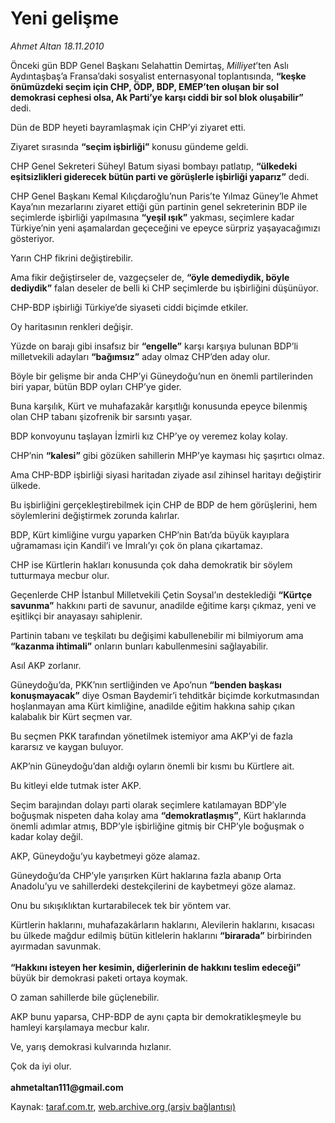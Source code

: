 # Yeni gelişme

*Ahmet Altan 18.11.2010*

<div class="yazi"><p>Önceki gün BDP Genel Başkanı Selahattin Demirtaş, <i>Milliyet</i>’ten Aslı Aydıntaşbaş’a Fransa’daki sosyalist enternasyonal toplantısında, <b>“keşke önümüzdeki seçim için CHP, ÖDP, BDP, EMEP’ten oluşan bir sol demokrasi cephesi olsa, Ak Parti’ye karşı ciddi bir sol blok oluşabilir”</b> dedi.</p>
<p>Dün de BDP heyeti bayramlaşmak için CHP’yi ziyaret etti.</p>
<p>Ziyaret sırasında <b>“seçim işbirliği”</b> konusu gündeme geldi.</p>
<p>CHP Genel Sekreteri Süheyl Batum siyasi bombayı patlatıp, <b>“ülkedeki eşitsizlikleri giderecek bütün parti ve görüşlerle işbirliği yaparız”</b> dedi.</p>
<p>CHP Genel Başkanı Kemal Kılıçdaroğlu’nun Paris’te Yılmaz Güney’le Ahmet Kaya’nın mezarlarını ziyaret ettiği gün partinin genel sekreterinin BDP ile seçimlerde işbirliği yapılmasına <b>“yeşil ışık”</b> yakması, seçimlere kadar Türkiye’nin yeni aşamalardan geçeceğini ve epeyce sürpriz yaşayacağımızı gösteriyor.</p>
<p>Yarın CHP fikrini değiştirebilir.</p>
<p>Ama fikir değiştirseler de, vazgeçseler de, <b>“öyle demediydik, böyle dediydik”</b> falan deseler de belli ki CHP seçimlerde bu işbirliğini düşünüyor.</p>
<p>CHP-BDP işbirliği Türkiye’de siyaseti ciddi biçimde etkiler.</p>
<p>Oy haritasının renkleri değişir.</p>
<p>Yüzde on barajı gibi insafsız bir <b>“engelle”</b> karşı karşıya bulunan BDP’li milletvekili adayları <b>“bağımsız”</b> aday olmaz CHP’den aday olur.</p>
<p>Böyle bir gelişme bir anda CHP’yi Güneydoğu’nun en önemli partilerinden biri yapar, bütün BDP oyları CHP’ye gider.</p>
<p>Buna karşılık, Kürt ve muhafazakâr karşıtlığı konusunda epeyce bilenmiş olan CHP tabanı şizofrenik bir sarsıntı yaşar.</p>
<p>BDP konvoyunu taşlayan İzmirli kız CHP’ye oy veremez kolay kolay.</p>
<p>CHP’nin <b>“kalesi”</b> gibi gözüken sahillerin MHP’ye kayması hiç şaşırtıcı olmaz.</p>
<p>Ama CHP-BDP işbirliği siyasi haritadan ziyade asıl zihinsel haritayı değiştirir ülkede.</p>
<p>Bu işbirliğini gerçekleştirebilmek için CHP de BDP de hem görüşlerini, hem söylemlerini değiştirmek zorunda kalırlar. </p>
<p>BDP, Kürt kimliğine vurgu yaparken CHP’nin Batı’da büyük kayıplara uğramaması için Kandil’i ve İmralı’yı çok ön plana çıkartamaz.</p>
<p>CHP ise Kürtlerin hakları konusunda çok daha demokratik bir söylem tutturmaya mecbur olur.</p>
<p>Geçenlerde CHP İstanbul Milletvekili Çetin Soysal’ın desteklediği <b>“Kürtçe savunma”</b> hakkını parti de savunur, anadilde eğitime karşı çıkmaz, yeni ve eşitlikçi bir anayasayı sahiplenir.</p>
<p>Partinin tabanı ve teşkilatı bu değişimi kabullenebilir mi bilmiyorum ama <b>“kazanma ihtimali”</b> onların bunları kabullenmesini sağlayabilir.</p>
<p>Asıl AKP zorlanır.</p>
<p>Güneydoğu’da, PKK’nın sertliğinden ve Apo’nun <b>“benden başkası konuşmayacak”</b> diye Osman Baydemir’i tehditkâr biçimde korkutmasından hoşlanmayan ama Kürt kimliğine, anadilde eğitim hakkına sahip çıkan kalabalık bir Kürt seçmen var.</p>
<p>Bu seçmen PKK tarafından yönetilmek istemiyor ama AKP’yi de fazla kararsız ve kaygan buluyor.</p>
<p>AKP’nin Güneydoğu’dan aldığı oyların önemli bir kısmı bu Kürtlere ait.</p>
<p>Bu kitleyi elde tutmak ister AKP.</p>
<p>Seçim barajından dolayı parti olarak seçimlere katılamayan BDP’yle boğuşmak nispeten daha kolay ama <b>“demokratlaşmış”</b>, Kürt haklarında önemli adımlar atmış, BDP’yle işbirliğine gitmiş bir CHP’yle boğuşmak o kadar kolay değil.</p>
<p>AKP, Güneydoğu’yu kaybetmeyi göze alamaz.</p>
<p>Güneydoğu’da CHP’yle yarışırken Kürt haklarına fazla abanıp Orta Anadolu’yu ve sahillerdeki destekçilerini de kaybetmeyi göze alamaz.</p>
<p>Onu bu sıkışıklıktan kurtarabilecek tek bir yöntem var.</p>
<p>Kürtlerin haklarını, muhafazakârların haklarını, Alevilerin haklarını, kısacası bu ülkede mağdur edilmiş bütün kitlelerin haklarını <b>“birarada”</b> birbirinden ayırmadan savunmak.<br/><br/><b>“Hakkını isteyen her kesimin, diğerlerinin de hakkını teslim edeceği”</b> büyük bir demokrasi paketi ortaya koymak.</p>
<p>O zaman sahillerde bile güçlenebilir.</p>
<p>AKP bunu yaparsa, CHP-BDP de aynı çapta bir demokratikleşmeyle bu hamleyi karşılamaya mecbur kalır.</p>
<p>Ve, yarış demokrasi kulvarında hızlanır.</p>
<p>Çok da iyi olur.<br/><br/><b>ahmetaltan111@gmail.com </b></p></div>

Kaynak: [taraf.com.tr](http://www.taraf.com.tr:80/ahmet-altan/makale-yeni-gelisme.htm), [web.archive.org (arşiv bağlantısı)](http://web.archive.org/web/20101120140600/http://www.taraf.com.tr:80/ahmet-altan/makale-yeni-gelisme.htm)
